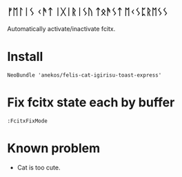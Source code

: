 ## ᚠᛖᛚᛁᛊ ᚲᚫᛏ ᛁᚷᛁᚱᛁᛊᚢ ᛏᛟᚫᛊᛏ ᛖᚲᛊᛈᚱᛖᛊᛊ

Automatically activate/inactivate fcitx.


# Install

    NeoBundle 'anekos/felis-cat-igirisu-toast-express'

# Fix fcitx state each by buffer

    :FcitxFixMode

# Known problem

- Cat is too cute.
